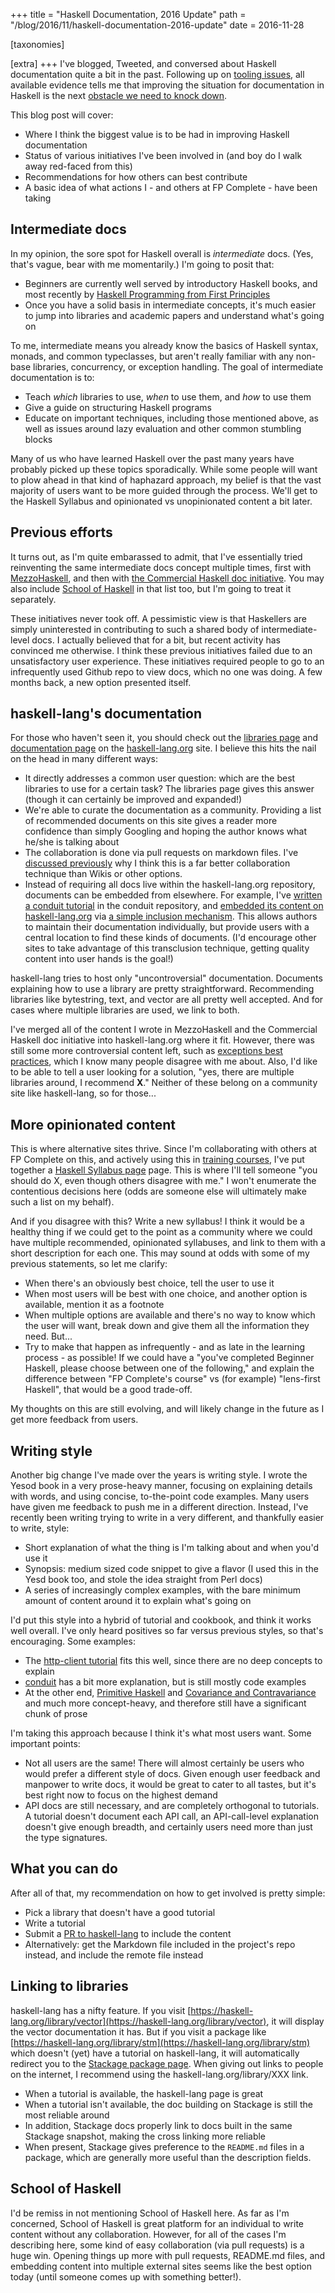 +++
title = "Haskell Documentation, 2016 Update"
path = "/blog/2016/11/haskell-documentation-2016-update"
date = 2016-11-28

[taxonomies]

[extra]
+++
I've blogged, Tweeted, and conversed about Haskell documentation quite
a bit in the past. Following up on
[tooling issues](https://www.fpcomplete.com/blog/2015/05/thousand-user-haskell-survey),
all available evidence tells me that improving the situation for
documentation in Haskell is the next
[obstacle we need to knock down](/blog/2016/11/spreading-the-gospel-of-haskell#attacking-haskell39s-flaws).

This blog post will cover:

* Where I think the biggest value is to be had in improving Haskell
  documentation
* Status of various initiatives I've been involved in (and boy do I
  walk away red-faced from this)
* Recommendations for how others can best contribute
* A basic idea of what actions I - and others at FP Complete - have
  been taking

## Intermediate docs

In my opinion, the sore spot for Haskell overall is _intermediate_
docs. (Yes, that's vague, bear with me momentarily.) I'm going to
posit that:

* Beginners are currently well served by introductory Haskell books,
  and most recently by
  [Haskell Programming from First Principles](http://haskellbook.com/)
* Once you have a solid basis in intermediate concepts, it's much
  easier to jump into libraries and academic papers and understand
  what's going on

To me, intermediate means you already know the basics of Haskell
syntax, monads, and common typeclasses, but aren't really familiar
with any non-base libraries, concurrency, or exception handling. The
goal of intermediate documentation is to:

* Teach _which_ libraries to use, _when_ to use them, and _how_ to use them
* Give a guide on structuring Haskell programs
* Educate on important techniques, including those mentioned above, as
  well as issues around lazy evaluation and other common stumbling
  blocks

Many of us who have learned Haskell over the past many years have
probably picked up these topics sporadically. While some people will
want to plow ahead in that kind of haphazard approach, my belief is
that the vast majority of users want to be more guided through the
process. We'll get to the Haskell Syllabus and opinionated vs
unopinionated content a bit later.

## Previous efforts

It turns out, as I'm quite embarassed to admit, that I've essentially
tried reinventing the same intermediate docs concept multiple times,
first with
[MezzoHaskell](http://www.yesodweb.com/blog/2012/03/start-mezzo-haskell),
and then with
[the Commercial Haskell doc initiative](https://groups.google.com/d/msg/commercialhaskell/Ou00AvRdDTU/7BtgTUrTSCQJ). You
may also include [School of Haskell](https://www.schoolofhaskell.com/)
in that list too, but I'm going to treat it separately.

These initiatives never took off. A pessimistic view is that
Haskellers are simply uninterested in contributing to such a shared
body of intermediate-level docs. I actually believed that for a bit,
but recent activity has convinced me otherwise. I think these previous
initiatives failed due to an unsatisfactory user experience. These
initiatives required people to go to an infrequently used Github repo
to view docs, which no one was doing. A few months back, a new option
presented itself.

## haskell-lang's documentation

For those who haven't seen it, you should check out the
[libraries page](https://haskell-lang.org/libraries) and
[documentation page](https://haskell-lang.org/documentation) on the
[haskell-lang.org](https://haskell-lang.org/) site. I believe this
hits the nail on the head in many different ways:

* It directly addresses a common user question: which are the best
  libraries to use for a certain task? The libraries page gives this
  answer (though it can certainly be improved and expanded!)
* We're able to curate the documentation as a community. Providing a
  list of recommended documents on this site gives a reader more
  confidence than simply Googling and hoping the author knows what
  he/she is talking about
* The collaboration is done via pull requests on markdown files. I've
  [discussed previously](http://www.yesodweb.com/blog/2015/08/thoughts-on-documentation)
  why I think this is a far better collaboration technique than Wikis
  or other options.
* Instead of requiring all docs live within the haskell-lang.org
  repository, documents can be embedded from elsewhere. For example,
  I've
  [written a conduit tutorial](https://github.com/snoyberg/conduit#readme)
  in the conduit repository, and
  [embedded its content on haskell-lang.org](https://haskell-lang.org/library/conduit)
  via
  [a simple inclusion mechanism](https://github.com/haskell-lang/haskell-lang/blob/master/static/tutorial/package-conduit.url). This
  allows authors to maintain their documentation individually, but
  provide users with a central location to find these kinds of
  documents. (I'd encourage other sites to take advantage of this
  transclusion technique, getting quality content into user hands is
  the goal!)

haskell-lang tries to host only "uncontroversial"
documentation. Documents explaining how to use a library are pretty
straightforward. Recommending libraries like bytestring, text, and
vector are all pretty well accepted. And for cases where multiple
libraries are used, we link to both.

I've merged all of the content I wrote in MezzoHaskell and the
Commercial Haskell doc initiative into haskell-lang.org where it
fit. However, there was still some more controversial content left,
such as
[exceptions best practices](https://www.fpcomplete.com/blog/2016/11/exceptions-best-practices-haskell),
which I know many people disagree with me about. Also, I'd like to be
able to tell a user looking for a solution, "yes, there are multiple
libraries around, I recommend __X__." Neither of these belong on a
community site like haskell-lang, so for those...

## More opinionated content

This is where alternative sites thrive. Since I'm collaborating with
others at FP Complete on this, and actively using this in
[training courses](https://www.fpcomplete.com/training), I've put
together a
[Haskell Syllabus page](https://www.fpcomplete.com/haskell-syllabus)
page. This is where I'll tell someone "you should do X, even though
others disagree with me." I won't enumerate the contentious decisions
here (odds are someone else will ultimately make such a list on my
behalf).

And if you disagree with this? Write a new syllabus! I think it would
be a healthy thing if we could get to the point as a community where
we could have multiple recommended, opinionated syllabuses, and link
to them with a short description for each one. This may sound at odds
with some of my previous statements, so let me clarify:

* When there's an obviously best choice, tell the user to use it
* When most users will be best with one choice, and another option is
  available, mention it as a footnote
* When multiple options are available and there's no way to know which
  the user will want, break down and give them all the information
  they need. But...
* Try to make that happen as infrequently - and as late in the
  learning process - as possible! If we could have a "you've completed
  Beginner Haskell, please choose between one of the following," and
  explain the difference between "FP Complete's course" vs (for
  example) "lens-first Haskell", that would be a good trade-off.

My thoughts on this are still evolving, and will likely change in the
future as I get more feedback from users.

## Writing style

Another big change I've made over the years is writing style. I wrote
the Yesod book in a very prose-heavy manner, focusing on explaining
details with words, and using concise, to-the-point code
examples. Many users have given me feedback to push me in a different
direction. Instead, I've recently been writing trying to write in a
very different, and thankfully easier to write, style:

* Short explanation of what the thing is I'm talking about and when
  you'd use it
* Synopsis: medium sized code snippet to give a flavor (I used this in
  the Yesd book too, and stole the idea straight from Perl docs)
* A series of increasingly complex examples, with the bare minimum
  amount of content around it to explain what's going on

I'd put this style into a hybrid of tutorial and cookbook, and think
it works well overall. I've only heard positives so far versus
previous styles, so that's encouraging. Some examples:

* The
  [http-client tutorial](https://haskell-lang.org/library/http-client)
  fits this well, since there are no deep concepts to explain
* [conduit](https://haskell-lang.org/library/conduit) has a bit more
  explanation, but is still mostly code examples
* At the other end,
  [Primitive Haskell](https://haskell-lang.org/tutorial/primitive-haskell)
  and
  [Covariance and Contravariance](https://www.fpcomplete.com/blog/2016/11/covariance-contravariance)
  and much more concept-heavy, and therefore still have a significant
  chunk of prose

I'm taking this approach because I think it's what most users
want. Some important points:

* Not all users are the same! There will almost certainly be users who
  would prefer a different style of docs. Given enough user feedback
  and manpower to write docs, it would be great to cater to all
  tastes, but it's best right now to focus on the highest demand
* API docs are still necessary, and are completely orthogonal to
  tutorials. A tutorial doesn't document each API call, an
  API-call-level explanation doesn't give enough breadth, and
  certainly users need more than just the type signatures.

## What you can do

After all of that, my recommendation on how to get involved is pretty
simple:

* Pick a library that doesn't have a good tutorial
* Write a tutorial
* Submit a
  [PR to haskell-lang](https://github.com/haskell-lang/haskell-lang#contributing-content)
  to include the content
* Alternatively: get the Markdown file included in the project's repo
  instead, and include the remote file instead

## Linking to libraries

haskell-lang has a nifty feature. If you visit
[https://haskell-lang.org/library/vector](https://haskell-lang.org/library/vector),
it will display the vector documentation it has. But if you visit a
package like
[https://haskell-lang.org/library/stm](https://haskell-lang.org/library/stm)
which doesn't (yet) have a tutorial on haskell-lang, it will
automatically redirect you to the
[Stackage package page](https://www.stackage.org/package/stm). When
giving out links to people on the internet, I recommend using the
haskell-lang.org/library/XXX link.

* When a tutorial is available, the haskell-lang page is great
* When a tutorial isn't available, the doc building on Stackage is
  still the most reliable around
* In addition, Stackage docs properly link to docs built in the same
  Stackage snapshot, making the cross linking more reliable
* When present, Stackage gives preference to the `README.md` files in
  a package, which are generally more useful than the description
  fields.

## School of Haskell

I'd be remiss in not mentioning School of Haskell here. As far as I'm
concerned, School of Haskell is great platform for an individual to
write content without any collaboration. However, for all of the cases
I'm describing here, some kind of easy collaboration (via pull
requests) is a huge win. Opening things up more with pull requests,
README.md files, and embedding content into multiple external sites
seems like the best option today (until someone comes up with
something better!).
